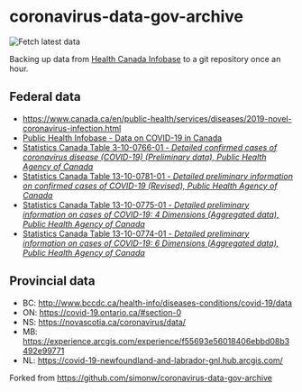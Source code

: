 # coronavirus-data-gov-archive

![Fetch latest data](https://github.com/dlanger/coronavirus-hc-infobase-archive/workflows/Fetch%20latest%20data/badge.svg)

Backing up data from [Health Canada Infobase](https://www.canada.ca/en/public-health/services/diseases/2019-novel-coronavirus-infection.html) to a git repository once an hour. 

## Federal data
* https://www.canada.ca/en/public-health/services/diseases/2019-novel-coronavirus-infection.html
* [Public Health Infobase - Data on COVID-19 in Canada](https://open.canada.ca/data/en/dataset/261c32ab-4cfd-4f81-9dea-7b64065690dc)
* [Statistics Canada Table 3-10-0766-01 - _Detailed confirmed cases of coronavirus disease (COVID-19) (Preliminary data), Public Health Agency of Canada_](https://open.canada.ca/data/en/dataset/1a75d374-2c4c-4616-aaf0-122d6e810432)
* [Statistics Canada Table 13-10-0781-01 - _Detailed preliminary information on confirmed cases of COVID-19 (Revised), Public Health Agency of Canada_](https://www150.statcan.gc.ca/t1/tbl1/en/tv.action?pid=1310078101)
* [Statistics Canada Table 13-10-0775-01 - _Detailed preliminary information on cases of COVID-19: 4 Dimensions (Aggregated data), Public Health Agency of Canada_](https://www150.statcan.gc.ca/t1/tbl1/en/tv.action?pid=1310077501)
* [Statistics Canada Table 13-10-0774-01 - _Detailed preliminary information on cases of COVID-19: 6 Dimensions (Aggregated data), Public Health Agency of Canada_](https://www150.statcan.gc.ca/t1/tbl1/en/tv.action?pid=1310077401)

## Provincial data
* BC: http://www.bccdc.ca/health-info/diseases-conditions/covid-19/data
* ON: https://covid-19.ontario.ca/#section-0
* NS: https://novascotia.ca/coronavirus/data/
* MB: https://experience.arcgis.com/experience/f55693e56018406ebbd08b3492e99771
* NL: https://covid-19-newfoundland-and-labrador-gnl.hub.arcgis.com/

Forked from https://github.com/simonw/coronavirus-data-gov-archive
